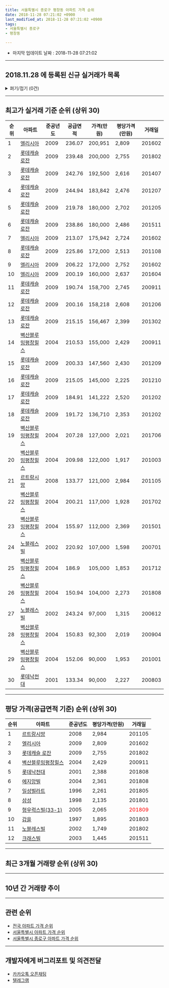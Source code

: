 ```yaml
---
title: 서울특별시 종로구 평창동 아파트 가격 순위
date: 2018-11-28 07:21:02 +0900
last_modified_at: 2018-11-28 07:21:02 +0900
tags:
- 서울특별시 종로구
- 평창동

---
```


* 마지막 업데이트 날짜 : 2018-11-28 07:21:02

---

## 2018.11.28 에 등록된 신규 실거래가 목록

<details>
<summary>펴기/접기 (0건)</summary>
<div markdown="1">

|아파트|준공년도|공급면적|가격(만원)|평당가격(만원)|거래일|
|---|---|---|---|---|---|
|없음||||||


</div>
</details>

---

## 최고가 실거래 기준 순위 (상위 30)


|순위|아파트|준공년도|공급면적|가격(만원)|평당가격(만원)|거래일|
|---|---|---|---|---|---|---|
|1|[엘리시아](https://search.naver.com/search.naver?query=%EC%84%9C%EC%9A%B8%ED%8A%B9%EB%B3%84%EC%8B%9C+%EC%A2%85%EB%A1%9C%EA%B5%AC+%ED%8F%89%EC%B0%BD%EB%8F%99+%EC%97%98%EB%A6%AC%EC%8B%9C%EC%95%84)|2009|236.07|200,951|2,809|201602|
|2|[롯데캐슬 로잔](https://search.naver.com/search.naver?query=%EC%84%9C%EC%9A%B8%ED%8A%B9%EB%B3%84%EC%8B%9C+%EC%A2%85%EB%A1%9C%EA%B5%AC+%ED%8F%89%EC%B0%BD%EB%8F%99+%EB%A1%AF%EB%8D%B0%EC%BA%90%EC%8A%AC+%EB%A1%9C%EC%9E%94)|2009|239.48|200,000|2,755|201802|
|3|[롯데캐슬 로잔](https://search.naver.com/search.naver?query=%EC%84%9C%EC%9A%B8%ED%8A%B9%EB%B3%84%EC%8B%9C+%EC%A2%85%EB%A1%9C%EA%B5%AC+%ED%8F%89%EC%B0%BD%EB%8F%99+%EB%A1%AF%EB%8D%B0%EC%BA%90%EC%8A%AC+%EB%A1%9C%EC%9E%94)|2009|242.76|192,500|2,616|201407|
|4|[롯데캐슬 로잔](https://search.naver.com/search.naver?query=%EC%84%9C%EC%9A%B8%ED%8A%B9%EB%B3%84%EC%8B%9C+%EC%A2%85%EB%A1%9C%EA%B5%AC+%ED%8F%89%EC%B0%BD%EB%8F%99+%EB%A1%AF%EB%8D%B0%EC%BA%90%EC%8A%AC+%EB%A1%9C%EC%9E%94)|2009|244.94|183,842|2,476|201207|
|5|[롯데캐슬 로잔](https://search.naver.com/search.naver?query=%EC%84%9C%EC%9A%B8%ED%8A%B9%EB%B3%84%EC%8B%9C+%EC%A2%85%EB%A1%9C%EA%B5%AC+%ED%8F%89%EC%B0%BD%EB%8F%99+%EB%A1%AF%EB%8D%B0%EC%BA%90%EC%8A%AC+%EB%A1%9C%EC%9E%94)|2009|219.78|180,000|2,702|201205|
|6|[롯데캐슬 로잔](https://search.naver.com/search.naver?query=%EC%84%9C%EC%9A%B8%ED%8A%B9%EB%B3%84%EC%8B%9C+%EC%A2%85%EB%A1%9C%EA%B5%AC+%ED%8F%89%EC%B0%BD%EB%8F%99+%EB%A1%AF%EB%8D%B0%EC%BA%90%EC%8A%AC+%EB%A1%9C%EC%9E%94)|2009|238.86|180,000|2,486|201511|
|7|[엘리시아](https://search.naver.com/search.naver?query=%EC%84%9C%EC%9A%B8%ED%8A%B9%EB%B3%84%EC%8B%9C+%EC%A2%85%EB%A1%9C%EA%B5%AC+%ED%8F%89%EC%B0%BD%EB%8F%99+%EC%97%98%EB%A6%AC%EC%8B%9C%EC%95%84)|2009|213.07|175,942|2,724|201602|
|8|[롯데캐슬 로잔](https://search.naver.com/search.naver?query=%EC%84%9C%EC%9A%B8%ED%8A%B9%EB%B3%84%EC%8B%9C+%EC%A2%85%EB%A1%9C%EA%B5%AC+%ED%8F%89%EC%B0%BD%EB%8F%99+%EB%A1%AF%EB%8D%B0%EC%BA%90%EC%8A%AC+%EB%A1%9C%EC%9E%94)|2009|225.86|172,000|2,513|201108|
|9|[엘리시아](https://search.naver.com/search.naver?query=%EC%84%9C%EC%9A%B8%ED%8A%B9%EB%B3%84%EC%8B%9C+%EC%A2%85%EB%A1%9C%EA%B5%AC+%ED%8F%89%EC%B0%BD%EB%8F%99+%EC%97%98%EB%A6%AC%EC%8B%9C%EC%95%84)|2009|206.22|172,000|2,752|201602|
|10|[엘리시아](https://search.naver.com/search.naver?query=%EC%84%9C%EC%9A%B8%ED%8A%B9%EB%B3%84%EC%8B%9C+%EC%A2%85%EB%A1%9C%EA%B5%AC+%ED%8F%89%EC%B0%BD%EB%8F%99+%EC%97%98%EB%A6%AC%EC%8B%9C%EC%95%84)|2009|200.19|160,000|2,637|201604|
|11|[롯데캐슬 로잔](https://search.naver.com/search.naver?query=%EC%84%9C%EC%9A%B8%ED%8A%B9%EB%B3%84%EC%8B%9C+%EC%A2%85%EB%A1%9C%EA%B5%AC+%ED%8F%89%EC%B0%BD%EB%8F%99+%EB%A1%AF%EB%8D%B0%EC%BA%90%EC%8A%AC+%EB%A1%9C%EC%9E%94)|2009|190.74|158,700|2,745|200911|
|12|[롯데캐슬 로잔](https://search.naver.com/search.naver?query=%EC%84%9C%EC%9A%B8%ED%8A%B9%EB%B3%84%EC%8B%9C+%EC%A2%85%EB%A1%9C%EA%B5%AC+%ED%8F%89%EC%B0%BD%EB%8F%99+%EB%A1%AF%EB%8D%B0%EC%BA%90%EC%8A%AC+%EB%A1%9C%EC%9E%94)|2009|200.16|158,218|2,608|201206|
|13|[롯데캐슬 로잔](https://search.naver.com/search.naver?query=%EC%84%9C%EC%9A%B8%ED%8A%B9%EB%B3%84%EC%8B%9C+%EC%A2%85%EB%A1%9C%EA%B5%AC+%ED%8F%89%EC%B0%BD%EB%8F%99+%EB%A1%AF%EB%8D%B0%EC%BA%90%EC%8A%AC+%EB%A1%9C%EC%9E%94)|2009|215.15|156,467|2,399|201302|
|14|[벽산블루밍평창힐스](https://search.naver.com/search.naver?query=%EC%84%9C%EC%9A%B8%ED%8A%B9%EB%B3%84%EC%8B%9C+%EC%A2%85%EB%A1%9C%EA%B5%AC+%ED%8F%89%EC%B0%BD%EB%8F%99+%EB%B2%BD%EC%82%B0%EB%B8%94%EB%A3%A8%EB%B0%8D%ED%8F%89%EC%B0%BD%ED%9E%90%EC%8A%A4)|2004|210.53|155,000|2,429|200911|
|15|[롯데캐슬 로잔](https://search.naver.com/search.naver?query=%EC%84%9C%EC%9A%B8%ED%8A%B9%EB%B3%84%EC%8B%9C+%EC%A2%85%EB%A1%9C%EA%B5%AC+%ED%8F%89%EC%B0%BD%EB%8F%99+%EB%A1%AF%EB%8D%B0%EC%BA%90%EC%8A%AC+%EB%A1%9C%EC%9E%94)|2009|200.33|147,560|2,430|201209|
|16|[롯데캐슬 로잔](https://search.naver.com/search.naver?query=%EC%84%9C%EC%9A%B8%ED%8A%B9%EB%B3%84%EC%8B%9C+%EC%A2%85%EB%A1%9C%EA%B5%AC+%ED%8F%89%EC%B0%BD%EB%8F%99+%EB%A1%AF%EB%8D%B0%EC%BA%90%EC%8A%AC+%EB%A1%9C%EC%9E%94)|2009|215.05|145,000|2,225|201210|
|17|[롯데캐슬 로잔](https://search.naver.com/search.naver?query=%EC%84%9C%EC%9A%B8%ED%8A%B9%EB%B3%84%EC%8B%9C+%EC%A2%85%EB%A1%9C%EA%B5%AC+%ED%8F%89%EC%B0%BD%EB%8F%99+%EB%A1%AF%EB%8D%B0%EC%BA%90%EC%8A%AC+%EB%A1%9C%EC%9E%94)|2009|184.91|141,222|2,520|201202|
|18|[롯데캐슬 로잔](https://search.naver.com/search.naver?query=%EC%84%9C%EC%9A%B8%ED%8A%B9%EB%B3%84%EC%8B%9C+%EC%A2%85%EB%A1%9C%EA%B5%AC+%ED%8F%89%EC%B0%BD%EB%8F%99+%EB%A1%AF%EB%8D%B0%EC%BA%90%EC%8A%AC+%EB%A1%9C%EC%9E%94)|2009|191.72|136,710|2,353|201202|
|19|[벽산블루밍평창힐스](https://search.naver.com/search.naver?query=%EC%84%9C%EC%9A%B8%ED%8A%B9%EB%B3%84%EC%8B%9C+%EC%A2%85%EB%A1%9C%EA%B5%AC+%ED%8F%89%EC%B0%BD%EB%8F%99+%EB%B2%BD%EC%82%B0%EB%B8%94%EB%A3%A8%EB%B0%8D%ED%8F%89%EC%B0%BD%ED%9E%90%EC%8A%A4)|2004|207.28|127,000|2,021|201706|
|20|[벽산블루밍평창힐스](https://search.naver.com/search.naver?query=%EC%84%9C%EC%9A%B8%ED%8A%B9%EB%B3%84%EC%8B%9C+%EC%A2%85%EB%A1%9C%EA%B5%AC+%ED%8F%89%EC%B0%BD%EB%8F%99+%EB%B2%BD%EC%82%B0%EB%B8%94%EB%A3%A8%EB%B0%8D%ED%8F%89%EC%B0%BD%ED%9E%90%EC%8A%A4)|2004|209.98|122,000|1,917|201003|
|21|[르트랑시망](https://search.naver.com/search.naver?query=%EC%84%9C%EC%9A%B8%ED%8A%B9%EB%B3%84%EC%8B%9C+%EC%A2%85%EB%A1%9C%EA%B5%AC+%ED%8F%89%EC%B0%BD%EB%8F%99+%EB%A5%B4%ED%8A%B8%EB%9E%91%EC%8B%9C%EB%A7%9D)|2008|133.77|121,000|2,984|201105|
|22|[벽산블루밍평창힐스](https://search.naver.com/search.naver?query=%EC%84%9C%EC%9A%B8%ED%8A%B9%EB%B3%84%EC%8B%9C+%EC%A2%85%EB%A1%9C%EA%B5%AC+%ED%8F%89%EC%B0%BD%EB%8F%99+%EB%B2%BD%EC%82%B0%EB%B8%94%EB%A3%A8%EB%B0%8D%ED%8F%89%EC%B0%BD%ED%9E%90%EC%8A%A4)|2004|200.21|117,000|1,928|201702|
|23|[벽산블루밍평창힐스](https://search.naver.com/search.naver?query=%EC%84%9C%EC%9A%B8%ED%8A%B9%EB%B3%84%EC%8B%9C+%EC%A2%85%EB%A1%9C%EA%B5%AC+%ED%8F%89%EC%B0%BD%EB%8F%99+%EB%B2%BD%EC%82%B0%EB%B8%94%EB%A3%A8%EB%B0%8D%ED%8F%89%EC%B0%BD%ED%9E%90%EC%8A%A4)|2004|155.97|112,000|2,369|201501|
|24|[노블레스빌](https://search.naver.com/search.naver?query=%EC%84%9C%EC%9A%B8%ED%8A%B9%EB%B3%84%EC%8B%9C+%EC%A2%85%EB%A1%9C%EA%B5%AC+%ED%8F%89%EC%B0%BD%EB%8F%99+%EB%85%B8%EB%B8%94%EB%A0%88%EC%8A%A4%EB%B9%8C)|2002|220.92|107,000|1,598|200701|
|25|[벽산블루밍평창힐스](https://search.naver.com/search.naver?query=%EC%84%9C%EC%9A%B8%ED%8A%B9%EB%B3%84%EC%8B%9C+%EC%A2%85%EB%A1%9C%EA%B5%AC+%ED%8F%89%EC%B0%BD%EB%8F%99+%EB%B2%BD%EC%82%B0%EB%B8%94%EB%A3%A8%EB%B0%8D%ED%8F%89%EC%B0%BD%ED%9E%90%EC%8A%A4)|2004|186.9|105,000|1,853|201712|
|26|[벽산블루밍평창힐스](https://search.naver.com/search.naver?query=%EC%84%9C%EC%9A%B8%ED%8A%B9%EB%B3%84%EC%8B%9C+%EC%A2%85%EB%A1%9C%EA%B5%AC+%ED%8F%89%EC%B0%BD%EB%8F%99+%EB%B2%BD%EC%82%B0%EB%B8%94%EB%A3%A8%EB%B0%8D%ED%8F%89%EC%B0%BD%ED%9E%90%EC%8A%A4)|2004|150.94|104,000|2,273|201808|
|27|[노블레스빌](https://search.naver.com/search.naver?query=%EC%84%9C%EC%9A%B8%ED%8A%B9%EB%B3%84%EC%8B%9C+%EC%A2%85%EB%A1%9C%EA%B5%AC+%ED%8F%89%EC%B0%BD%EB%8F%99+%EB%85%B8%EB%B8%94%EB%A0%88%EC%8A%A4%EB%B9%8C)|2002|243.24|97,000|1,315|200612|
|28|[벽산블루밍평창힐스](https://search.naver.com/search.naver?query=%EC%84%9C%EC%9A%B8%ED%8A%B9%EB%B3%84%EC%8B%9C+%EC%A2%85%EB%A1%9C%EA%B5%AC+%ED%8F%89%EC%B0%BD%EB%8F%99+%EB%B2%BD%EC%82%B0%EB%B8%94%EB%A3%A8%EB%B0%8D%ED%8F%89%EC%B0%BD%ED%9E%90%EC%8A%A4)|2004|150.83|92,300|2,019|200904|
|29|[벽산블루밍평창힐스](https://search.naver.com/search.naver?query=%EC%84%9C%EC%9A%B8%ED%8A%B9%EB%B3%84%EC%8B%9C+%EC%A2%85%EB%A1%9C%EA%B5%AC+%ED%8F%89%EC%B0%BD%EB%8F%99+%EB%B2%BD%EC%82%B0%EB%B8%94%EB%A3%A8%EB%B0%8D%ED%8F%89%EC%B0%BD%ED%9E%90%EC%8A%A4)|2004|152.06|90,000|1,953|201001|
|30|[롯데낙천대](https://search.naver.com/search.naver?query=%EC%84%9C%EC%9A%B8%ED%8A%B9%EB%B3%84%EC%8B%9C+%EC%A2%85%EB%A1%9C%EA%B5%AC+%ED%8F%89%EC%B0%BD%EB%8F%99+%EB%A1%AF%EB%8D%B0%EB%82%99%EC%B2%9C%EB%8C%80)|2001|133.34|90,000|2,227|200803|


---

## 평당 가격(공급면적 기준) 순위 (상위 30)


|순위|아파트|준공년도|평당가격(만원)|거래일|
|---|---|---|---|---|
|1|[르트랑시망](https://search.naver.com/search.naver?query=%EC%84%9C%EC%9A%B8%ED%8A%B9%EB%B3%84%EC%8B%9C+%EC%A2%85%EB%A1%9C%EA%B5%AC+%ED%8F%89%EC%B0%BD%EB%8F%99+%EB%A5%B4%ED%8A%B8%EB%9E%91%EC%8B%9C%EB%A7%9D)|2008|2,984|201105|
|2|[엘리시아](https://search.naver.com/search.naver?query=%EC%84%9C%EC%9A%B8%ED%8A%B9%EB%B3%84%EC%8B%9C+%EC%A2%85%EB%A1%9C%EA%B5%AC+%ED%8F%89%EC%B0%BD%EB%8F%99+%EC%97%98%EB%A6%AC%EC%8B%9C%EC%95%84)|2009|2,809|201602|
|3|[롯데캐슬 로잔](https://search.naver.com/search.naver?query=%EC%84%9C%EC%9A%B8%ED%8A%B9%EB%B3%84%EC%8B%9C+%EC%A2%85%EB%A1%9C%EA%B5%AC+%ED%8F%89%EC%B0%BD%EB%8F%99+%EB%A1%AF%EB%8D%B0%EC%BA%90%EC%8A%AC+%EB%A1%9C%EC%9E%94)|2009|2,755|201802|
|4|[벽산블루밍평창힐스](https://search.naver.com/search.naver?query=%EC%84%9C%EC%9A%B8%ED%8A%B9%EB%B3%84%EC%8B%9C+%EC%A2%85%EB%A1%9C%EA%B5%AC+%ED%8F%89%EC%B0%BD%EB%8F%99+%EB%B2%BD%EC%82%B0%EB%B8%94%EB%A3%A8%EB%B0%8D%ED%8F%89%EC%B0%BD%ED%9E%90%EC%8A%A4)|2004|2,429|200911|
|5|[롯데낙천대](https://search.naver.com/search.naver?query=%EC%84%9C%EC%9A%B8%ED%8A%B9%EB%B3%84%EC%8B%9C+%EC%A2%85%EB%A1%9C%EA%B5%AC+%ED%8F%89%EC%B0%BD%EB%8F%99+%EB%A1%AF%EB%8D%B0%EB%82%99%EC%B2%9C%EB%8C%80)|2001|2,388|201808|
|6|[에지앙빌](https://search.naver.com/search.naver?query=%EC%84%9C%EC%9A%B8%ED%8A%B9%EB%B3%84%EC%8B%9C+%EC%A2%85%EB%A1%9C%EA%B5%AC+%ED%8F%89%EC%B0%BD%EB%8F%99+%EC%97%90%EC%A7%80%EC%95%99%EB%B9%8C)|2004|2,361|201808|
|7|[일성빌라트](https://search.naver.com/search.naver?query=%EC%84%9C%EC%9A%B8%ED%8A%B9%EB%B3%84%EC%8B%9C+%EC%A2%85%EB%A1%9C%EA%B5%AC+%ED%8F%89%EC%B0%BD%EB%8F%99+%EC%9D%BC%EC%84%B1%EB%B9%8C%EB%9D%BC%ED%8A%B8)|1996|2,261|201805|
|8|[삼성](https://search.naver.com/search.naver?query=%EC%84%9C%EC%9A%B8%ED%8A%B9%EB%B3%84%EC%8B%9C+%EC%A2%85%EB%A1%9C%EA%B5%AC+%ED%8F%89%EC%B0%BD%EB%8F%99+%EC%82%BC%EC%84%B1)|1998|2,135|201801|
|9|[형우럭스빌(33-1)](https://search.naver.com/search.naver?query=%EC%84%9C%EC%9A%B8%ED%8A%B9%EB%B3%84%EC%8B%9C+%EC%A2%85%EB%A1%9C%EA%B5%AC+%ED%8F%89%EC%B0%BD%EB%8F%99+%ED%98%95%EC%9A%B0%EB%9F%AD%EC%8A%A4%EB%B9%8C%2833-1%29)|2005|2,065|<span style="color:red">201809</span>|
|10|[갑을](https://search.naver.com/search.naver?query=%EC%84%9C%EC%9A%B8%ED%8A%B9%EB%B3%84%EC%8B%9C+%EC%A2%85%EB%A1%9C%EA%B5%AC+%ED%8F%89%EC%B0%BD%EB%8F%99+%EA%B0%91%EC%9D%84)|1997|1,895|201803|
|11|[노블레스빌](https://search.naver.com/search.naver?query=%EC%84%9C%EC%9A%B8%ED%8A%B9%EB%B3%84%EC%8B%9C+%EC%A2%85%EB%A1%9C%EA%B5%AC+%ED%8F%89%EC%B0%BD%EB%8F%99+%EB%85%B8%EB%B8%94%EB%A0%88%EC%8A%A4%EB%B9%8C)|2002|1,749|201802|
|12|[크래스빌](https://search.naver.com/search.naver?query=%EC%84%9C%EC%9A%B8%ED%8A%B9%EB%B3%84%EC%8B%9C+%EC%A2%85%EB%A1%9C%EA%B5%AC+%ED%8F%89%EC%B0%BD%EB%8F%99+%ED%81%AC%EB%9E%98%EC%8A%A4%EB%B9%8C)|2003|1,445|201511|


---

## 최근 3개월 거래량 순위 (상위 30)


<div style="width:100%;">
    <canvas id="deal_count_ranking" height="250"></canvas>
</div>


<script>
new Chart(document.getElementById("deal_count_ranking"), {
    type: 'horizontalBar',
    data: {
        labels: ['일성빌라트', '형우럭스빌(33-1)', '삼성', '롯데낙천대', '갑을', '엘리시아'],
        datasets: [{
            label: '실거래 수',
            data: [1, 1, 1, 1, 1, 1],
            borderColor: "rgba(255, 0, 128, 1)",
            backgroundColor: "rgba(255, 0, 128, 0.5)",
            fill: false,
        }]
    },
    options: {
        responsive: true,
        title: {
            display: true,
            text: '최근 3개월 거래량 순위'
        },
        tooltips: {
            mode: 'index',
            intersect: false,
            callbacks: {
                title: function(tooltipItems, data) {
                    return "실거래 수:";
                },
                label: function(tooltipItem, data) {
                    return data.labels[tooltipItem.index] + ": " + tooltipItem.xLabel;
                }
            }
        },
        hover: {
            mode: 'nearest',
            intersect: true
        },
        scales: {
            xAxes: [{
                display: true,
                scaleLabel: {
                    display: true,
                    labelString: '실거래 수'
                },
                ticks: {
                    suggestedMin: 0,
                }
            }],
            yAxes: [{
                display: true,
                ticks: {
                    autoSkip: false,
                    callback: function(value, index, values) {
                        if (value.length > 15)
                            return value.substr(0, 13) + "...";
                        else
                            return value;
                    }
                },
                scaleLabel: {
                    display: false,
                }
            }]
        }
    }
});

</script>


---

## 10년 간 거래량 추이


<div style="width:100%;">
    <canvas id="deal_progress" height="250"></canvas>
</div>

<script>
new Chart(document.getElementById("deal_progress"), {
    type: 'line',
    data: {
        labels: ['200811','200812','200901','200902','200903','200904','200905','200906','200907','200908','200909','200910','200911','200912','201001','201002','201003','201004','201005','201006','201007','201008','201009','201010','201011','201012','201101','201102','201103','201104','201105','201106','201107','201108','201109','201110','201111','201112','201201','201202','201203','201204','201205','201206','201207','201208','201209','201210','201211','201212','201301','201302','201303','201304','201305','201306','201307','201308','201309','201310','201311','201312','201401','201402','201403','201404','201405','201406','201407','201408','201409','201410','201411','201412','201501','201502','201503','201504','201505','201506','201507','201508','201509','201510','201511','201512','201601','201602','201603','201604','201605','201606','201607','201608','201609','201610','201611','201612','201701','201702','201703','201704','201705','201706','201707','201708','201709','201710','201711','201712','201801','201802','201803','201804','201805','201806','201807','201808','201809','201810','201811'],
        datasets: [{
            label: '실거래 수',
            pointRadius: 1,
            data: [1, 3, 5, 8, 3, 2, 6, 6, 3, 3, 7, 3, 5, 4, 3, 0, 5, 2, 0, 0, 3, 1, 2, 5, 5, 2, 4, 3, 5, 4, 4, 1, 2, 3, 1, 4, 2, 4, 1, 16, 5, 4, 8, 5, 5, 2, 3, 8, 10, 6, 4, 4, 1, 6, 5, 7, 11, 13, 5, 2, 3, 3, 1, 4, 6, 2, 3, 1, 4, 4, 3, 4, 3, 2, 4, 1, 4, 1, 7, 4, 3, 1, 2, 6, 6, 3, 4, 15, 13, 7, 3, 1, 2, 2, 1, 4, 4, 4, 9, 4, 4, 3, 4, 10, 11, 2, 0, 3, 7, 6, 5, 6, 10, 5, 8, 3, 4, 5, 4, 1, 1],
            borderColor: "rgba(255, 201, 14, 1)",
            backgroundColor: "rgba(255, 201, 14, 0.5)",
            fill: true,
        }]
    },
    options: {
        responsive: true,
        title: {
            display: true,
            text: '10년간 거래량 추이'
        },
        tooltips: {
            mode: 'index',
            intersect: false,
        },
        hover: {
            mode: 'nearest',
            intersect: true
        },
        scales: {
            xAxes: [{
                display: true,
                scaleLabel: {
                    display: true,
                    labelString: '년/월'
                }
            }],
            yAxes: [{
                display: true,
                ticks: {
                    suggestedMin: 0,
                },
                scaleLabel: {
                    display: true,
                    labelString: '실거래 수'
                }
            }]
        }
    }
});

</script>


---

## 관련 순위

- [전국 아파트 가격 순위](https://inasie.github.io/apt-ranking/전국)
- [서울특별시 아파트 가격 순위](https://inasie.github.io/apt-ranking/서울특별시)
- [서울특별시 종로구 아파트 가격 순위](https://inasie.github.io/apt-ranking/서울특별시-종로구)


---

## 개발자에게 버그리포트 및 의견전달

- [카카오톡 오픈채팅](https://open.kakao.com/o/gLJUAP4)
- [텔레그램](https://t.me/inasie)

